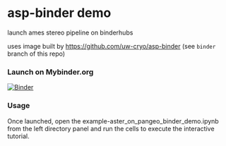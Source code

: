 # asp-binder demo

launch ames stereo pipeline on binderhubs

uses image built by https://github.com/uw-cryo/asp-binder (see `binder` branch of this repo)

### Launch on Mybinder.org
[![Binder](https://mybinder.org/badge_logo.svg)](https://mybinder.org/v2/gh/uw-cryo/asp-binder-demo/binder?urlpath=git-pull?repo=https://github.com/uw-cryo/asp-binder-demo%26amp%3Bbranch=master%26amp%3Burlpath=lab/tree/asp-binder-demo/example.ipynb/%3Fautodecode)

### Usage
Once launched, open the example-aster\_on\_pangeo\_binder\_demo.ipynb from the left directory panel and run the cells to execute the interactive tutorial.
